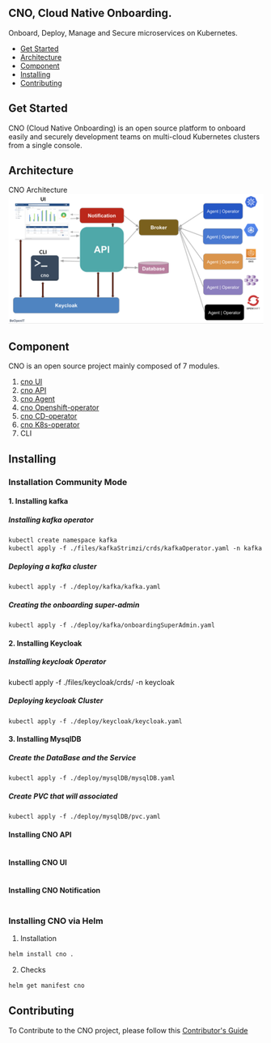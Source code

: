 ## CNO, Cloud Native Onboarding.
Onboard, Deploy, Manage and Secure microservices on Kubernetes.

* [Get Started]()
* [ Architecture](#Architecture)
* [Component](#Component)
* [Installing](#Installing)
* [Contributing](#Contributing)
## Get Started

CNO (Cloud Native Onboarding) is an open source platform to onboard easily and securely development teams on multi-cloud Kubernetes clusters from a single console.

## Architecture
CNO Architecture ![Architecture](/image/architecture.png)
## Component
CNO is an open source project mainly composed of 7 modules.
1. [cno UI](https://gitlab.beopenit.com/cloud/onboarding-ui)
2. [cno API](https://gitlab.beopenit.com/cloud/onboarding-api)
3. [cno Agent](https://gitlab.beopenit.com/cloud/cno-agent)
4. [cno Openshift-operator](https://gitlab.beopenit.com/cloud/onboarding-operator-openshift)
5. [cno CD-operator](https://gitlab.beopenit.com/cloud/cno-cd)
6. [cno K8s-operator](https://gitlab.beopenit.com/cloud/onboarding-operator-kubernetes)
7. CLI
## Installing
### Installation Community Mode
#### 1. Installing kafka
#####   Installing kafka operator
```
kubectl create namespace kafka
kubectl apply -f ./files/kafkaStrimzi/crds/kafkaOperator.yaml -n kafka
```
##### Deploying a kafka cluster
```
kubectl apply -f ./deploy/kafka/kafka.yaml
```
##### Creating the onboarding super-admin
```
kubectl apply -f ./deploy/kafka/onboardingSuperAdmin.yaml
```
#### 2. Installing Keycloak
##### Installing keycloak Operator 
kubectl apply -f ./files/keycloak/crds/ -n keycloak
##### Deploying keycloak Cluster
```
kubectl apply -f ./deploy/keycloak/keycloak.yaml
```
#### 3. Installing MysqlDB
##### Create the DataBase and the Service
```
kubectl apply -f ./deploy/mysqlDB/mysqlDB.yaml
``` 
##### Create PVC that will associated
```
kubectl apply -f ./deploy/mysqlDB/pvc.yaml
```
#### Installing CNO API
```

```
#### Installing CNO UI
```

```
#### Installing CNO Notification
```

```




### Installing CNO via Helm
1. Installation
```bash
helm install cno .
```
2. Checks
```bash
helm get manifest cno
```

## Contributing
To Contribute to the CNO project, please follow this [Contributor's Guide](https://github.com/beopencloud/cno/tree/main/contributor_guide)



